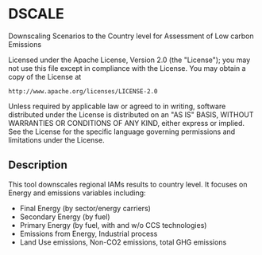 # DSCALE
Downscaling Scenarios to the Country level for Assessment of Low carbon Emissions

Licensed under the Apache License, Version 2.0 (the "License"); you may not use this
file except in compliance with the License. You may obtain a copy of the License at

    http://www.apache.org/licenses/LICENSE-2.0

Unless required by applicable law or agreed to in writing, software distributed under
the License is distributed on an "AS IS" BASIS, WITHOUT WARRANTIES OR CONDITIONS OF ANY
KIND, either express or implied. See the License for the specific language governing
permissions and limitations under the License.

## Description

This tool downscales regional IAMs results to country level. It focuses on Energy and emissions variables including:
- Final Energy (by sector/energy carriers)
- Secondary Energy (by fuel)
- Primary Energy (by fuel, with and w/o CCS technologies)
- Emissions from Energy, Industrial process
- Land Use emissions, Non-CO2 emissions, total GHG emissions
